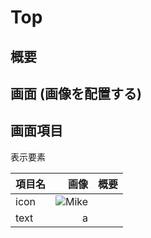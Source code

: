 # Top
## 概要

## 画面 (画像を配置する)

## 画面項目
表示要素

|項目名|画像|概要|
|:--|--:|:--:|
|icon|![Mike](https://user-images.githubusercontent.com/97740421/149610714-5c3694f4-3074-4a08-8805-0cf9ed8235a5.png)||
|text|a||
